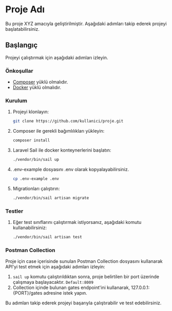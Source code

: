 # Proje Adı

Bu proje XYZ amacıyla geliştirilmiştir. Aşağıdaki adımları takip ederek projeyi başlatabilirsiniz.

## Başlangıç

Projeyi çalıştırmak için aşağıdaki adımları izleyin.

### Önkoşullar

- [Composer](https://getcomposer.org) yüklü olmalıdır.
- [Docker](https://www.docker.com/) yüklü olmalıdır.

### Kurulum

1. Projeyi klonlayın:

   ```sh
   git clone https://github.com/kullanici/proje.git
2. Composer ile gerekli bağımlılıkları yükleyin:
    ```sh
   composer install
3. Laravel Sail ile docker konteynerlerini başlatın:
    ```sh
   ./vendor/bin/sail up
4. .env-example dosyasını .env olarak kopyalayabilirsiniz.
    ```sh
   cp .env-example .env
5. Migrationları çalıştırın:
    ```sh
   ./vendor/bin/sail artisan migrate

### Testler
1. Eğer test sınıflarını çalıştırmak istiyorsanız, aşağıdaki komutu kullanabilirsiniz:
    ```sh
   ./vendor/bin/sail artisan test
   
### Postman Collection
Proje için case içerisinde sunulan Postman Collection dosyasını kullanarak API'yi test etmek için aşağıdaki adımları izleyin:

1. `sail up` komutu çalıştırıldıktan sonra, proje belirtilen bir port üzerinde çalışmaya başlayacaktır. `Default:8009`
2. Collection içinde bulunan gates endpoint'ini kullanarak, 127.0.0.1:{PORT}/gates adresine istek yapın.

Bu adımları takip ederek projeyi başarıyla çalıştırabilir ve test edebilirsiniz.


